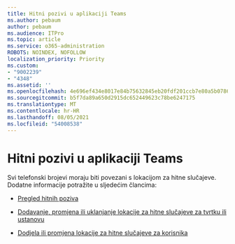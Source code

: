 ```yaml
---
title: Hitni pozivi u aplikaciji Teams
ms.author: pebaum
author: pebaum
ms.audience: ITPro
ms.topic: article
ms.service: o365-administration
ROBOTS: NOINDEX, NOFOLLOW
localization_priority: Priority
ms.custom:
- "9002239"
- "4348"
ms.assetid: ''
ms.openlocfilehash: 4e696ef434e8017e84b75632845eb20fdf201ccb7e80a5b07864b8848b891c69
ms.sourcegitcommit: b5f7da89a650d2915dc652449623c78be6247175
ms.translationtype: MT
ms.contentlocale: hr-HR
ms.lasthandoff: 08/05/2021
ms.locfileid: "54008538"
---
```

# <a name="teams-emergency-calling"></a>Hitni pozivi u aplikaciji Teams

Svi telefonski brojevi moraju biti povezani s lokacijom za hitne slučajeve. Dodatne informacije potražite u sljedećim člancima:

- [Pregled hitnih poziva](https://docs.microsoft.com/MicrosoftTeams/what-are-emergency-locations-addresses-and-call-routing)

- [Dodavanje, promjena ili uklanjanje lokacije za hitne slučajeve za tvrtku ili ustanovu](https://docs.microsoft.com/MicrosoftTeams/add-change-remove-emergency-location-organization)

- [Dodjela ili promjena lokacije za hitne slučajeve za korisnika](https://docs.microsoft.com/MicrosoftTeams/assign-change-emergency-location-user)
